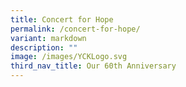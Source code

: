 ```yaml
---
title: Concert for Hope
permalink: /concert-for-hope/
variant: markdown
description: ""
image: /images/YCKLogo.svg
third_nav_title: Our 60th Anniversary
---
```

